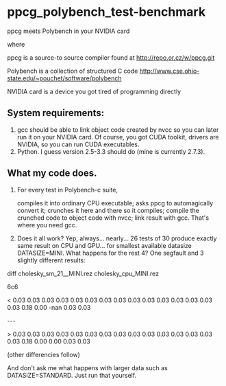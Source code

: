 ppcg_polybench_test-benchmark
=============================

ppcg meets Polybench in your NVIDIA card

where 

 ppcg is a source-to source compiler found at http://repo.or.cz/w/ppcg.git

 Polybench is a collection of structured C code    http://www.cse.ohio-state.edu/~pouchet/software/polybench
 
 NVIDIA card is a device you got tired of programming directly
 
System requirements:
--------------------
 1. gcc should be able to link object code created by nvcc so you can later run it on your NVIDIA card. Of course, you got CUDA toolkit, drivers are NVIDIA, so you can run CUDA executables.
 2. Python. I guess version 2.5-3.3 should do (mine is currently 2.7.3).
 
What my code does.
------------------
1) For every test in Polybench-c suite,

    compiles it into ordinary CPU executable;
    asks ppcg to automagically convert it;
    crunches it here and there so it compiles;
    compile the crunched code to object code with nvcc;
    link result with gcc. That's where you need gcc.
    
2) Does it all work? Yep, always... nearly... 26 tests of 30 produce exactly same result on CPU and GPU... for smallest available datasize DATASIZE=MINI. What happens for the rest 4? One segfault and 3 slightly different results:

  diff cholesky_sm_21__MINI.rez cholesky_cpu_MINI.rez 

  6c6

  \< 0.03 0.03 0.03 0.03 0.03 0.03 0.03 0.03 0.03 0.03 0.03 0.03 0.03 0.03 0.03 0.18 0.00 -nan 0.03 0.03 

  \-\-\-

  \> 0.03 0.03 0.03 0.03 0.03 0.03 0.03 0.03 0.03 0.03 0.03 0.03 0.03 0.03 0.03 0.18 0.00 0.00 0.03 0.03

(other differencies follow)

And don't ask me what happens with larger data such as DATASIZE=STANDARD. Just run that yourself.
